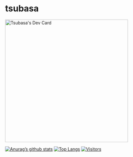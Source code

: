 # tsubasa

<a href="https://app.daily.dev/1tsubasa"><img src="https://api.daily.dev/devcards/08ce73c11b0a4cd6baac861d561b90b9.png?r=v1a" width="400" alt="Tsubasa's Dev Card"/></a>



[![Anurag’s github stats](https://github-readme-stats.vercel.app/api?username=1Tsubasa)](https://github.com/1Tsubasa)
[![Top Langs](https://github-readme-stats.vercel.app/api/top-langs/?username=1Tsubasa&layout=compact)](https://github.com/1Tsubasa)
[![Visitors](https://visitor-badge.glitch.me/badge?page_id=1Tsubasa.1Tsubasa)]([https://github.com/1Tsubasa])

